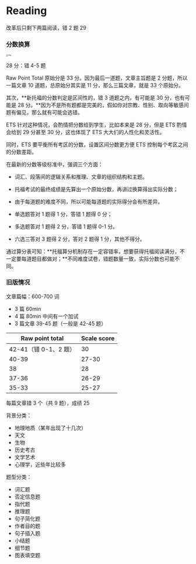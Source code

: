 # Reading

改革后只剩下两篇阅读，错 2 题 29

### 分数换算

<img src="https://pic4.zhimg.com/80/v2-c93b4212f1507f35511f374d2b363e27_1440w.jpg" alt="img" style="zoom:33%;" />

28 分：错 4-5 题

Raw Point Total 原始分是 33 分。因为最后一道题，文章主旨题是 2 分题，所以一篇文章 10 道题，总原始分其实是 11 分，那么三篇文章，就是 33 个原始分。

其次，**新托福的分数判定是区间性的，错 3 道题之内，有可能是 30 分，也有可能是 28 分。**因为不是所有题都是完美的，假如你对宗教、性别、取向等敏感问题有偏见，那么就有可能会选错。

ETS 针对这种情况，会酌情把分数给到学生，比如本来是 28 分，但是 ETS 酌情会给到 29 分甚至 30 分，这也体现了 ETS 大大们的人性化和灵活性。

同时，ETS 要平衡所有考区的分数，设置区间分数更方便 ETS 控制每个考区之间的分数差距。

在最新的分数等级标准中，强调三个方面：

- 词汇、段落间的逻辑关系和推理、文章的组织结构和主题。

- 托福考试的最终成绩是先算出一个原始分数，再讲过换算得出实际分数；
- 由于每道题的难度不同，所以可能每道题的实际得分会有所差异。
- 单选题答对 1 题得 1 分，答错 1 题得 0 分；
- 多选题答对 1 题得 2 分，答错 1 题得 0-1 分。
- 六选三答对 3 题得 2 分，答对 2 题得 1 分，其他不得分。

通过算分表可知：**托福算分机制存在一定容错率，想要获得托福阅读满分，不一定要每道题目都做对；**不同难度试卷，错题数量一致，实际分数也可能不同。

### 旧版情况

文章篇幅：600-700 词

- 3 篇 60min
- 4 篇 80min 中间有一个加试
- 3 篇文章 39-45 题（一般是 42-45 题）

| Raw point total       | Scale score |
| --------------------- | ----------- |
| 42-41（错 0-1、2 题） | 30          |
| 40-39                 | 27-30       |
| 38                    | 28          |
| 37-36                 | 26-29       |
| 35-33                 | 25-27       |

每篇文章错 3 个（共 9 题），成绩 25

背景分类：

- 地理地质（某年出现了十几次）
- 天文
- 生物
- 历史考古
- 文学艺术
- 心理学，近些年比较多

题型分类：

- 词汇题
- 否定信息题
- 指代题
- 推理题
- 句子简化题
- 作者目的题
- 句子插入题
- 小结题
- 细节题
- 图表填空题
